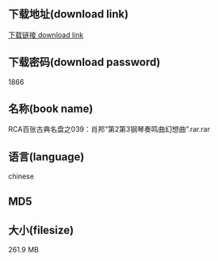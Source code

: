 ## 下载地址(download link)
[下载链接 download link](https://tutu365.netlify.app/?s=RCA%E7%99%BE%E5%BC%A0%E5%8F%A4%E5%85%B8%E5%90%8D%E7%9B%98%E4%B9%8B039%EF%BC%9A%E8%82%96%E9%82%A6%E2%80%9C%E7%AC%AC2%E7%AC%AC3%E9%92%A2%E7%90%B4%E5%A5%8F%E9%B8%A3%E6%9B%B2%E5%B9%BB%E6%83%B3%E6%9B%B2%E2%80%9D.rar)

## 下载密码(download password)
1866

## 名称(book name)
RCA百张古典名盘之039：肖邦“第2第3钢琴奏鸣曲幻想曲”.rar.rar

## 语言(language)
chinese

## MD5


## 大小(filesize)
261.9 MB
